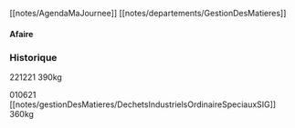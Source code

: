 [[notes/AgendaMaJournee]] [[notes/departements/GestionDesMatieres]]

#### Afaire 

### Historique
221221 390kg

010621 [[notes/gestionDesMatieres/DechetsIndustrielsOrdinaireSpeciauxSIG]] 360kg